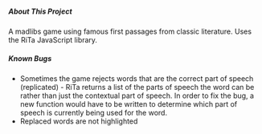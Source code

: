 
<h5>About This Project</h5>
A madlibs game using famous first passages from classic literature. Uses the RiTa JavaScript library.
<h5>Known Bugs</h5>
<ul>
  <li> Sometimes the game rejects words that are the correct part of speech (replicated) - RiTa returns a list of the parts of speech the word can be rather than just the contextual part of speech. In order to fix the bug, a new function would have to be written to determine which part of speech is currently being used for the word.</li>
  <li> Replaced words are not highlighted</li>
</ul>
